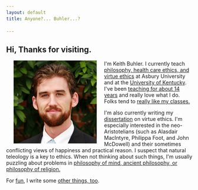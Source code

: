 ```yaml
---
layout: default
title: Anyone?... Buhler...?  

--- 
```


## Hi, Thanks for visiting. 

<img src="/img/face3.jpg" alt="Keith" align="left" hspace="20" height="225" width="225">

I'm Keith Buhler. I currently teach [philosophy, health care ethics, and virtue ethics](/teaching) at Asbury University and at the [University of Kentucky](https://philosophy.as.uky.edu/users/kebu226). I've been [teaching for about 14 years](/Buhler-CV) and really love what I do. Folks tend to [really like my classes.](http://www.ratemyprofessors.com/ShowRatings.jsp?tid=1822771) 

I'm also currently writing my [dissertation](/research) on virtue ethics. I'm  especially interested in the neo-Aristotelians (such as Alasdair MacIntyre, Philippa Foot, and John McDowell) and their sometimes conflicting views of happiness and practical reason. I suspect that natural teleology is a key to ethics. When not thinking about such things, I'm usually puzzling about problems in [philosophy of mind, ancient philosophy, or philosophy of religion.](https://uky.academia.edu/KeithBuhler)

For [fun](/fun/), I write some [other things, too](http://www.readingintentionally.com). 